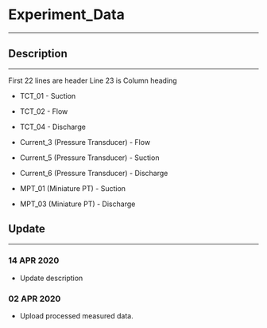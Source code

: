 # Experiment_Data
---

## Description
---

First 22 lines are header
Line 23 is Column heading

- TCT_01 - Suction
- TCT_02 - Flow
- TCT_04 - Discharge

- Current_3 (Pressure Transducer) - Flow
- Current_5 (Pressure Transducer) - Suction
- Current_6 (Pressure Transducer) - Discharge

- MPT_01 (Miniature PT) - Suction
- MPT_03 (Miniature PT) - Discharge

## Update
---

### 14 APR 2020
- Update description

### 02 APR 2020
- Upload processed measured data.


